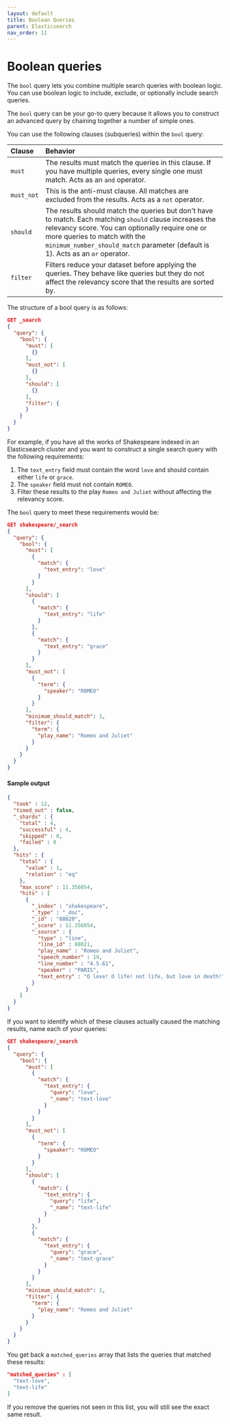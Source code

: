 ```yaml
---
layout: default
title: Boolean Queries
parent: Elasticsearch
nav_order: 11
---
```


# Boolean queries

The `bool` query lets you combine multiple search queries with boolean logic. You can use boolean logic to include, exclude, or optionally include search queries.

The `bool` query can be your go-to query because it allows you to construct an advanced query by chaining together a number of simple ones.

You can use the following clauses (subqueries) within the `bool` query:

Clause | Behavior
:--- | :---
`must` | The results must match the queries in this clause. If you have multiple queries, every single one must match. Acts as an `and` operator.
`must_not` | This is the anti-must clause. All matches are excluded from the results. Acts as a `not` operator.
`should` | The results should match the queries but don't have to match. Each matching `should` clause increases the relevancy score. You can optionally require one or more queries to match with the `minimum_number_should_match` parameter (default is 1). Acts as an `or` operator.
`filter` | Filters reduce your dataset before applying the queries. They behave like queries but they do not affect the relevancy score that the results are sorted by.

The structure of a bool query is as follows:

```json
GET _search
{
  "query": {
    "bool": {
      "must": [
        {}
      ],
      "must_not": [
        {}
      ],
      "should": [
        {}
      ],
      "filter": {
      }
    }
  }
}
```

For example, if you have all the works of Shakespeare indexed in an Elasticsearch cluster and you want to construct a single search query with the following requirements:

1. The `text_entry` field must contain the word `love` and should contain either `life` or `grace`.
2. The `speaker` field must not contain `ROMEO`.
3. Filter these results to the play `Romeo and Juliet` without affecting the relevancy score.

The `bool` query to meet these requirements would be:

```json
GET shakespeare/_search
{
  "query": {
    "bool": {
      "must": [
        {
          "match": {
            "text_entry": "love"
          }
        }
      ],
      "should": [
        {
          "match": {
            "text_entry": "life"
          }
        },
        {
          "match": {
            "text_entry": "grace"
          }
        }
      ],
      "must_not": [
        {
          "term": {
            "speaker": "ROMEO"
          }
        }
      ],
      "minimum_should_match": 1,
      "filter": {
        "term": {
          "play_name": "Romeo and Juliet"
        }
      }
    }
  }
}
```

#### Sample output

```json
{
  "took" : 12,
  "timed_out" : false,
  "_shards" : {
    "total" : 4,
    "successful" : 4,
    "skipped" : 0,
    "failed" : 0
  },
  "hits" : {
    "total" : {
      "value" : 1,
      "relation" : "eq"
    },
    "max_score" : 11.356054,
    "hits" : [
      {
        "_index" : "shakespeare",
        "_type" : "_doc",
        "_id" : "88020",
        "_score" : 11.356054,
        "_source" : {
          "type" : "line",
          "line_id" : 88021,
          "play_name" : "Romeo and Juliet",
          "speech_number" : 19,
          "line_number" : "4.5.61",
          "speaker" : "PARIS",
          "text_entry" : "O love! O life! not life, but love in death!"
        }
      }
    ]
  }
}
```

If you want to identify which of these clauses actually caused the matching results, name each of your queries:

```json
GET shakespeare/_search
{
  "query": {
    "bool": {
      "must": [
        {
          "match": {
            "text_entry": {
              "query": "love",
              "_name": "text-love"
            }
          }
        }
      ],
      "must_not": [
        {
          "term": {
            "speaker": "ROMEO"
          }
        }
      ],
      "should": [
        {
          "match": {
            "text_entry": {
              "query": "life",
              "_name": "text-life"
            }
          }
        },
        {
          "match": {
            "text_entry": {
              "query": "grace",
              "_name": "text-grace"
            }
          }
        }
      ],
      "minimum_should_match": 1,
      "filter": {
        "term": {
          "play_name": "Romeo and Juliet"
        }
      }
    }
  }
}
```

You get back a `matched_queries` array that lists the queries that matched these results:

```json
"matched_queries" : [
  "text-love",
  "text-life"
]
```
If you remove the queries not seen in this list, you will still see the exact same result.
